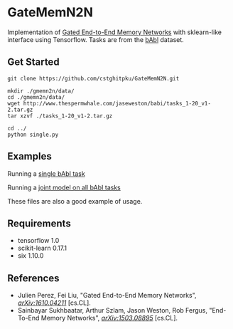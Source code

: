 # GateMemN2N

Implementation of [Gated End-to-End Memory Networks](https://arxiv.org/pdf/1610.04211.pdf) with sklearn-like interface using Tensorflow. Tasks are from the [bAbl](http://arxiv.org/abs/1502.05698) dataset.

## Get Started

```
git clone https://github.com/cstghitpku/GateMemN2N.git

mkdir ./gmemn2n/data/
cd ./gmemn2n/data/
wget http://www.thespermwhale.com/jaseweston/babi/tasks_1-20_v1-2.tar.gz
tar xzvf ./tasks_1-20_v1-2.tar.gz

cd ../
python single.py
```

## Examples

Running a [single bAbI task](./single.py)

Running a [joint model on all bAbI tasks](./joint.py)

These files are also a good example of usage.

## Requirements

* tensorflow 1.0
* scikit-learn 0.17.1
* six 1.10.0

## References

* Julien Perez, Fei Liu, "Gated End-to-End Memory Networks", [*arXiv:1610.04211*](https://arxiv.org/abs/1610.04211) [cs.CL].
* Sainbayar Sukhbaatar, Arthur Szlam, Jason Weston, Rob Fergus, "End-To-End Memory Networks", [*arXiv:1503.08895*](https://arxiv.org/abs/1503.08895) [cs.CL].
